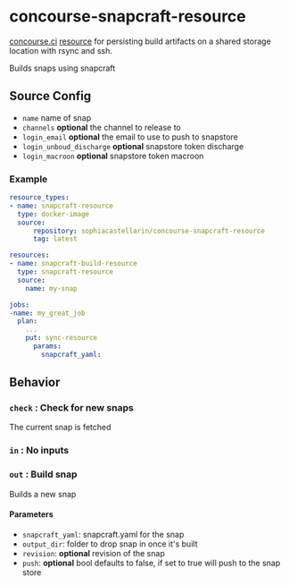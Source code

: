 # concourse-snapcraft-resource
[concourse.ci](https://concourse.ci/ "concourse.ci Homepage") [resource](https://concourse.ci/implementing-resources.html "Implementing a resource") for persisting build artifacts on a shared storage location with rsync and ssh.

Builds snaps using snapcraft

## Source Config
* `name` name of snap
* `channels` __optional__ the channel to release to
* `login_email` __optional__ the email to use to push to snapstore
* `login_unboud_discharge` __optional__ snapstore token discharge
* `login_macroon` __optional__ snapstore token macroon


### Example

``` yaml
resource_types:
- name: snapcraft-resource
  type: docker-image
  source:
      repository: sophiacastellarin/concourse-snapcraft-resource
      tag: latest

resources:
- name: snapcraft-build-resource
  type: snapcraft-resource
  source:
    name: my-snap

jobs:
-name: my_great_job
  plan:
    ...
    put: sync-resource
      params:
        snapcraft_yaml:
```

## Behavior
### `check` : Check for new snaps
The current snap is fetched

### `in` : No inputs

### `out` : Build snap
Builds a new snap
#### Parameters

* `snapcraft_yaml`: snapcraft.yaml for the snap
* `output_dir`: folder to drop snap in once it's built
* `revision`: __optional__ revision of the snap
* `push`: __optional__ bool defaults to false, if set to true will push to the snap store
